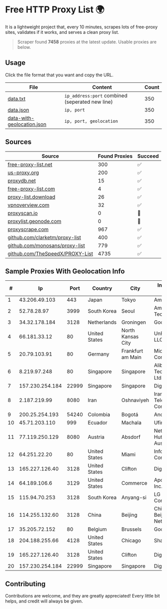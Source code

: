 
# Free HTTP Proxy List 🌍

It is a lightweight project that, every 10 minutes, scrapes lots of free-proxy sites, validates if it works, and serves a clean proxy list.


> Scraper found **7458** proxies at the latest update. Usable proxies are below.

## Usage

Click the file format that you want and copy the URL.


|File|Content|Count|
|----|-------|-----|
|[data.txt](https://raw.githubusercontent.com/themiralay/Proxy-List-World/master/data.txt)|`ip_address:port` combined (seperated new line)|350|
|[data.json](https://raw.githubusercontent.com/themiralay/Proxy-List-World/master/data.json)|`ip, port`|350|
|[data-with-geolocation.json](https://raw.githubusercontent.com/themiralay/Proxy-List-World/master/data-with-geolocation.json)|`ip, port, geolocation`|350|

## Sources

|Source|Found Proxies|Succeed|
|------|-------------|-------|
|[free-proxy-list.net](https://free-proxy-list.net)|300|✅|
|[us-proxy.org](https://www.us-proxy.org)|200|✅|
|[proxydb.net](http://proxydb.net)|15|✅|
|[free-proxy-list.com](https://free-proxy-list.com/?page=&port=&type%5B%5D=http&type%5B%5D=https&up_time=0&search=Search)|4|✅|
|[proxy-list.download](https://www.proxy-list.download/HTTP)|26|✅|
|[vpnoverview.com](https://vpnoverview.com/privacy/anonymous-browsing/free-proxy-servers)|32|✅|
|[proxyscan.io](https://www.proxyscan.io)|0|🚫|
|[proxylist.geonode.com](https://proxylist.geonode.com/api/proxy-list?limit=300&page=1&sort_by=lastChecked&sort_type=desc&protocols=http,https)|0|🚫|
|[proxyscrape.com](https://api.proxyscrape.com/v2/?request=displayproxies&protocol=http&timeout=10000&country=all&ssl=all&anonymity=all)|967|✅|
|[github.com/clarketm/proxy-list](https://raw.githubusercontent.com/clarketm/proxy-list/master/proxy-list-raw.txt)|400|✅|
|[github.com/monosans/proxy-list](https://raw.githubusercontent.com/monosans/proxy-list/main/proxies/http.txt)|779|✅|
|[github.com/TheSpeedX/PROXY-List](https://raw.githubusercontent.com/TheSpeedX/PROXY-List/master/http.txt)|4735|✅|


## Sample Proxies With Geolocation Info

|#|Ip|Port|Country|City|Internet Service Provider|
|-|--|----|-------|----|-------------------------|
|1|43.206.49.103|443|Japan|Tokyo|Amazon.com, Inc.|
|2|52.78.28.97|3999|South Korea|Seoul|Amazon Technologies Inc.|
|3|34.32.178.184|3128|Netherlands|Groningen|Google LLC|
|4|66.181.33.12|80|United States|North Kansas City|UnReal Servers, LLC|
|5|20.79.103.91|80|Germany|Frankfurt am Main|Microsoft Corporation|
|6|8.219.97.248|80|Singapore|Singapore|Alibaba (US) Technology Co., Ltd.|
|7|157.230.254.184|22999|Singapore|Singapore|DigitalOcean, LLC|
|8|2.187.219.99|8080|Iran|Oshnaviyeh|Iran Telecommunication Company PJS|
|9|200.25.254.193|54240|Colombia|Bogotá|Andinet ON Line|
|10|45.71.203.110|999|Ecuador|Machala|Ufinet Panama S.A.|
|11|77.119.250.129|8080|Austria|Absdorf|Network of Hutchison Drei Austria GmbH|
|12|64.251.22.20|80|United States|Miami|Infolink Global Corporation|
|13|165.227.126.40|3128|United States|Clifton|DigitalOcean, LLC|
|14|64.189.106.6|3129|United States|Commerce|Apogee Telecom Inc.|
|15|115.94.70.253|3128|South Korea|Anyang-si|LG DACOM Corporation|
|16|114.255.132.60|3128|China|Beijing|China Unicom Beijing Province Network|
|17|35.205.72.152|80|Belgium|Brussels|Google LLC|
|18|204.188.255.66|4128|United States|Chicago|Sharktech|
|19|165.227.126.40|3128|United States|Clifton|DigitalOcean, LLC|
|20|157.230.254.184|22999|Singapore|Singapore|DigitalOcean, LLC|



## Contributing

Contributions are welcome, and they are greatly appreciated! Every
little bit helps, and credit will always be given.

